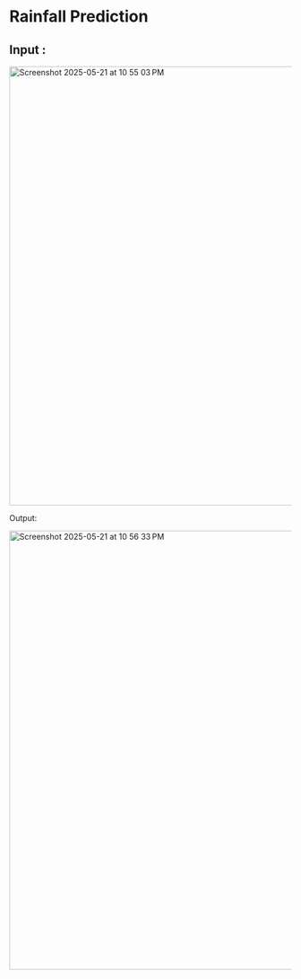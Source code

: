 # Rainfall Prediction

## Input : 

<img width="782" alt="Screenshot 2025-05-21 at 10 55 03 PM" src="https://github.com/user-attachments/assets/441415df-b6ee-4408-ade2-487e0937ce57" />

Output: 

<img width="782" alt="Screenshot 2025-05-21 at 10 56 33 PM" src="https://github.com/user-attachments/assets/7a45ff30-6fde-46d0-8b05-5fd453ba6cd9" />

